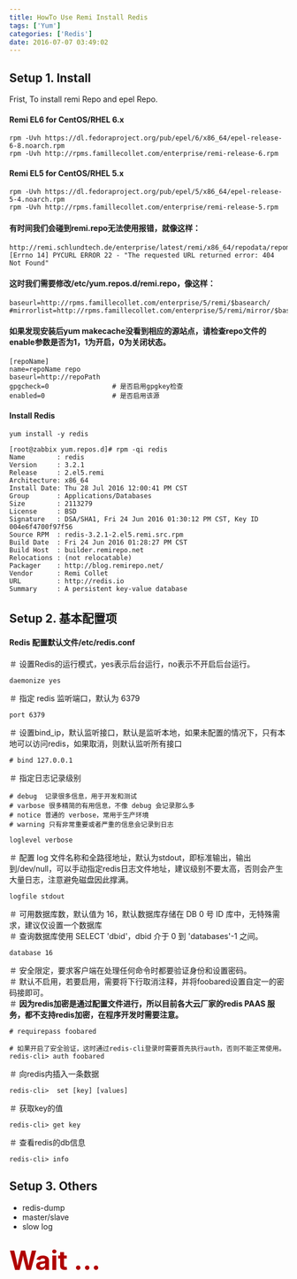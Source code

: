 ```yaml
---
title: HowTo Use Remi Install Redis
tags: ['Yum']
categories: ['Redis']
date: 2016-07-07 03:49:02
---
```


## **Setup 1. Install**

Frist, To install remi Repo and epel Repo.

#### **Remi EL6 for CentOS/RHEL 6.x**
```
rpm -Uvh https://dl.fedoraproject.org/pub/epel/6/x86_64/epel-release-6-8.noarch.rpm
rpm -Uvh http://rpms.famillecollet.com/enterprise/remi-release-6.rpm
```
#### **Remi EL5 for CentOS/RHEL 5.x**
```
rpm -Uvh https://dl.fedoraproject.org/pub/epel/5/x86_64/epel-release-5-4.noarch.rpm
rpm -Uvh http://rpms.famillecollet.com/enterprise/remi-release-5.rpm
```


#### 有时间我们会碰到remi.repo无法使用报错，就像这样：
```
http://remi.schlundtech.de/enterprise/latest/remi/x86_64/repodata/repomd.xml: [Errno 14] PYCURL ERROR 22 - "The requested URL returned error: 404 Not Found"
```

#### 这时我们需要修改/etc/yum.repos.d/remi.repo，像这样：
```
baseurl=http://rpms.famillecollet.com/enterprise/5/remi/$basearch/
#mirrorlist=http://rpms.famillecollet.com/enterprise/5/remi/mirror/$basearch/
```

#### 如果发现安装后yum makecache没看到相应的源站点，请检查repo文件的enable参数是否为1，1为开启，0为关闭状态。
```
[repoName]
name=repoName repo
baseurl=http://repoPath
gpgcheck=0                # 是否启用gpgkey检查
enabled=0                 # 是否启用该源
```

#### **Install Redis**
```
yum install -y redis

[root@zabbix yum.repos.d]# rpm -qi redis
Name        : redis
Version     : 3.2.1
Release     : 2.el5.remi
Architecture: x86_64
Install Date: Thu 28 Jul 2016 12:00:41 PM CST
Group       : Applications/Databases
Size        : 2113279
License     : BSD
Signature   : DSA/SHA1, Fri 24 Jun 2016 01:30:12 PM CST, Key ID 004e6f4700f97f56
Source RPM  : redis-3.2.1-2.el5.remi.src.rpm
Build Date  : Fri 24 Jun 2016 01:28:27 PM CST
Build Host  : builder.remirepo.net
Relocations : (not relocatable)
Packager    : http://blog.remirepo.net/
Vendor      : Remi Collet
URL         : http://redis.io
Summary     : A persistent key-value database
```

## **Setup 2. 基本配置项**

#### Redis 配置默认文件/etc/redis.conf
 ＃ 设置Redis的运行模式，yes表示后台运行，no表示不开启后台运行。
```
daemonize yes
```

 ＃ 指定 redis 监听端口，默认为 6379
```
port 6379
```

＃ 设置bind_ip，默认监听接口，默认是监听本地，如果未配置的情况下，只有本地可以访问redis，如果取消，则默认监听所有接口
```
# bind 127.0.0.1
```

＃ 指定日志记录级别
```
# debug  记录很多信息，用于开发和测试
# varbose 很多精简的有用信息，不像 debug 会记录那么多
# notice 普通的 verbose，常用于生产环境
# warning 只有非常重要或者严重的信息会记录到日志

loglevel verbose
```

＃ 配置 log 文件名称和全路径地址，默认为stdout，即标准输出，输出到/dev/null，可以手动指定redis日志文件地址，建议级别不要太高，否则会产生大量日志，注意避免磁盘因此撑满。
```
logfile stdout
```

＃ 可用数据库数，默认值为 16，默认数据库存储在 DB 0 号 ID 库中，无特殊需求，建议仅设置一个数据库<br>
＃ 查询数据库使用  SELECT 'dbid'，dbid 介于 0 到 'databases'-1 之间。
```
database 16
```


＃ 安全限定，要求客户端在处理任何命令时都要验证身份和设置密码。<br>
＃ 默认不启用，若要启用，需要将下行取消注释，并将foobared设置自定一的密码接即可。<br>
＃ **因为redis加密是通过配置文件进行，所以目前各大云厂家的redis PAAS 服务，都不支持redis加密，在程序开发时需要注意。**
```
# requirepass foobared

# 如果开启了安全验证，这时通过redis-cli登录时需要首先执行auth，否则不能正常使用。
redis-cli> auth foobared
```

＃ 向redis内插入一条数据
```
redis-cli>  set [key] [values]
```

＃ 获取key的值
```
redis-cli> get key
```

＃ 查看redis的db信息
```
redis-cli> info
```

## **Setup 3. Others**

* redis-dump
* master/slave
* slow log

### <font color=blackm,sis size=45 >Wait ... </font>





